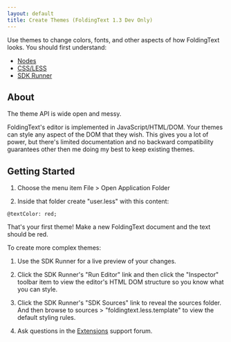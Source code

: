 ```yaml
---
layout: default
title: Create Themes (FoldingText 1.3 Dev Only)
---
```

Use themes to change colors, fonts, and other aspects of how FoldingText looks. You should first understand:

- [Nodes](../nodes)
- [CSS/LESS](http://www.lesscss.org/)
- [SDK Runner](../runner)

## About

The theme API is wide open and messy.

FoldingText's editor is implemented in JavaScript/HTML/DOM. Your themes can style any aspect of the DOM that they wish. This gives you a lot of power, but there's limited documentation and no backward compatibility guarantees other then me doing my best to keep existing themes.

## Getting Started

1. Choose the menu item File > Open Application Folder

2. Inside that folder create "user.less" with this content:

```less
@textColor: red;
```

That's your first theme! Make a new FoldingText document and the text should be red.

To create more complex themes:

1. Use the SDK Runner for a live preview of your changes.

2. Click the SDK Runner's "Run Editor" link and then click the "Inspector" toolbar item to view the editor's HTML DOM structure so you know what you can style.

3. Click the SDK Runner's "SDK Sources" link to reveal the sources folder. And then browse to sources > "foldingtext.less.template" to view the default styling rules.

4. Ask questions in the [Extensions](http://support.foldingtext.com/discussions/extensions) support forum.